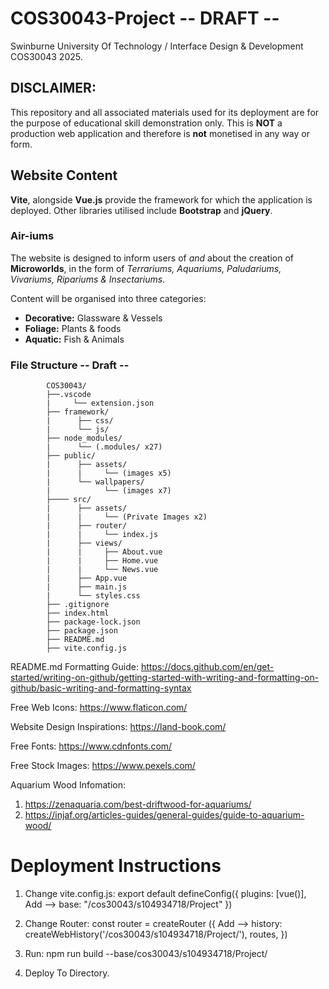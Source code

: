 # COS30043-Project -- DRAFT --
Swinburne University Of Technology / Interface Design &amp; Development COS30043 2025. 

## DISCLAIMER: 
This repository and all associated materials used for its deployment are for the purpose of educational skill demonstration only. This is **NOT** a production web application and therefore is **not** monetised in any way or form.

## Website Content
**Vite**, alongside **Vue.js** provide the framework for which the application is deployed. Other libraries utilised include **Bootstrap** and **jQuery**.

### Air-iums 
The website is designed to inform users of *and* about the creation of **Microworlds**, in the form of *Terrariums, Aquariums, Paludariums, Vivariums, Ripariums & Insectariums*. 

Content will be organised into three categories:
+ **Decorative:** Glassware & Vessels
+ **Foliage:** Plants & foods
+ **Aquatic:** Fish & Animals

### File Structure -- Draft -- 
            COS30043/
            ├──.vscode
            |     └── extension.json
            ├── framework/
            |      ├── css/
            |      └── js/
            ├── node_modules/
            |      └── (.modules/ x27)
            ├── public/
            |      ├── assets/
            |      |     └── (images x5)
            |      └── wallpapers/
            |            └── (images x7)
            ├──── src/
            |      ├── assets/
            |      |     └── (Private Images x2)
            |      ├── router/
            |      |     └── index.js 
            |      ├── views/
            |      |     ├── About.vue
            |      |     ├── Home.vue
            |      |     └── News.vue
            |      ├── App.vue
            |      ├── main.js
            |      └── styles.css
            ├── .gitignore
            ├── index.html
            ├── package-lock.json
            ├── package.json
            ├── README.md
            ├── vite.config.js

README.md Formatting Guide: https://docs.github.com/en/get-started/writing-on-github/getting-started-with-writing-and-formatting-on-github/basic-writing-and-formatting-syntax 

Free Web Icons: https://www.flaticon.com/

Website Design Inspirations: https://land-book.com/

Free Fonts: https://www.cdnfonts.com/

Free Stock Images: https://www.pexels.com/

Aquarium Wood Infomation: 
1. https://zenaquaria.com/best-driftwood-for-aquariums/
2. https://injaf.org/articles-guides/general-guides/guide-to-aquarium-wood/ 

# Deployment Instructions

1. Change vite.config.js:
        export default defineConfig({
            plugins: [vue()],
  Add -->   base: "/cos30043/s104934718/Project"
        })

2. Change Router:
    const router = createRouter ({
  Add --> history: createWebHistory('/cos30043/s104934718/Project/'),
          routes,
    })

3. Run: npm run build --base/cos30043/s104934718/Project/ 
4. Deploy To Directory.